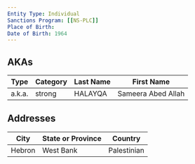 ```yaml
---
Entity Type: Individual
Sanctions Program: [[NS-PLC]]
Place of Birth: 
Date of Birth: 1964
---
```



## AKAs
| Type | Category | Last Name | First Name |
|------|----------|-----------|------------|
| a.k.a. | strong | HALAYQA | Sameera Abed Allah |



## Addresses
| City | State or Province | Country | 
|------|-------------------|---------|
| Hebron | West Bank | Palestinian |
